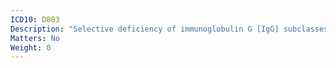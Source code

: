 ```yaml
---
ICD10: D803
Description: "Selective deficiency of immunoglobulin G [IgG] subclasses"
Matters: No
Weight: 0
---
```


